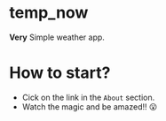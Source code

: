 # temp_now
**Very** Simple weather app.

# How to start?
* Cick on the link in the `About` section.
* Watch the magic and be amazed!! 😮
